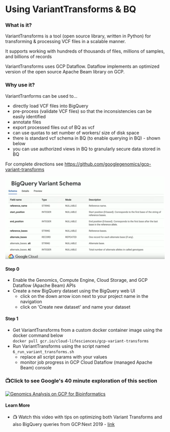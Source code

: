 #   Using VariantTransforms & BQ

### What is it?

VariantTransforms is a tool (open source library, written in Python) for transforming & processing VCF files in a scalable manner. 

It supports working with hundreds of thousands of files, millions of samples, and billions of records

VariantTransforms uses GCP Dataflow. Dataflow implements an optimized version of the open source Apache Beam library on GCP.

### Why use it?

VariantTranforms can be used to...
- directly load VCF files into BigQuery   
- pre-process (validate VCF files) so that the inconsistencies can be easily identified
- annotate files
- export processed files out of BQ as vcf
- can use quotas to set number of workers/ size of disk space
- there is standard vcf schema in BQ (to enable querying in BQ) - shown below
- you can use authorized views in BQ to granularly secure data stored in BQ

For complete directions see https://github.com/googlegenomics/gcp-variant-transforms

 [![bq-vcf-schema](/images/bq-vcf-schema.png)](https://github.com/googlegenomics/gcp-variant-transforms)

#### Step 0
 - Enable the Genomics, Compute Engine, Cloud Storage, and GCP Dataflow (Apache Beam) APIs
 - Create a new BigQuery dataset using the BigQuery web UI  
    - click on the down arrow icon next to your project name in the navigation
    - click on 'Create new dataset' and name your dataset

#### Step 1  
 - Get VariantTransforms from a custom docker container image using the docker command below    
 `docker pull gcr.io/cloud-lifesciences/gcp-variant-transforms`  
 - Run VariantTransforms using the script named `6_run_variant_transforms.sh`
   - replace all script params with your values
   - monitor job progress in GCP Cloud Dataflow (managed Apache Beam) console

 ### 📺Click to see Google's 40 minute exploration of this section  
[![Genomics Analysis on GCP for Bioinformatics](http://img.youtube.com/vi/27tSivxnQ_E/0.jpg)](http://www.youtube.com/watch?v=27tSivxnQ_E "Genomics Analysis on GCP for Bioinformatics")

#### Learn More
 - 📺 Watch this video with tips on optimizing both Variant Transforms and also BigQuery queries from GCP:Next 2019 - [link](https://www.youtube.com/watch?v=27tSivxnQ_E)

